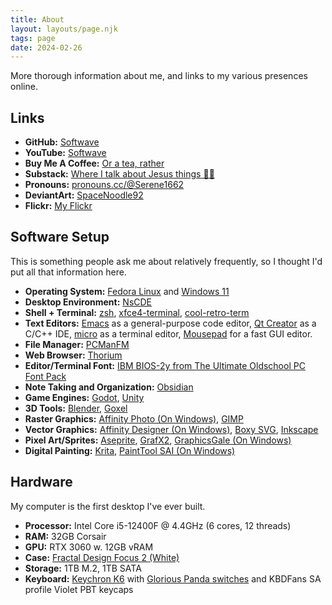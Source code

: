 ```yaml
---
title: About
layout: layouts/page.njk
tags: page
date: 2024-02-26
---
```


More thorough information about me, and links to my various presences online. 

## Links 

* **GitHub:** [Softwave](https://github.com/Softwave)
* **YouTube:** [Softwave](https://www.youtube.com/channel/UCkfgPY7WMSN954j3nR5COwQ)
* **Buy Me A Coffee:** [Or a tea, rather](https://www.buymeacoffee.com/jleyba92k)
* **Substack:** [Where I talk about Jesus things 🙏🏽](https://serene1662.substack.com/)
* **Pronouns:** [pronouns.cc/@Serene1662](https://pronouns.cc/@Serene1662)
* **DeviantArt:** [SpaceNoodle92](https://www.deviantart.com/spacenoodle92)
* **Flickr:** [My Flickr](https://www.flickr.com/photos/115206255@N07/)

## Software Setup 

This is something people ask me about relatively frequently, so I thought I'd put all that information here.  

* **Operating System:** [Fedora Linux](https://fedoraproject.org/) and [Windows 11](https://www.microsoft.com/en-us/windows/windows-11?r=1)
* **Desktop Environment:** [NsCDE](https://github.com/NsCDE/NsCDE)
* **Shell + Terminal:** [zsh](https://ohmyz.sh/), [xfce4-terminal](https://docs.xfce.org/apps/terminal/start), [cool-retro-term](https://github.com/Swordfish90/cool-retro-term) 
* **Text Editors:** [Emacs](https://www.gnu.org/software/emacs/) as a general-purpose code editor, [Qt Creator](https://www.qt.io/product/development-tools) as a C/C++ IDE, [micro](https://micro-editor.github.io/) as a terminal editor, [Mousepad](https://github.com/codebrainz/mousepad) for a fast GUI editor. 
* **File Manager:** [PCManFM](https://en.wikipedia.org/wiki/PCMan_File_Manager) 
* **Web Browser:** [Thorium](https://thorium.rocks/)
* **Editor/Terminal Font:** [IBM BIOS-2y from The Ultimate Oldschool PC Font Pack](https://int10h.org/oldschool-pc-fonts/fontlist/)
* **Note Taking and Organization:** [Obsidian](https://obsidian.md/)
* **Game Engines:** [Godot](https://godotengine.org/), [Unity](https://unity.com/)
* **3D Tools:** [Blender](https://www.blender.org/), [Goxel](https://goxel.xyz/)
* **Raster Graphics:** [Affinity Photo (On Windows)](https://affinity.serif.com/en-us/photo/), [GIMP](https://www.gimp.org/)
* **Vector Graphics:** [Affinity Designer (On Windows)](https://affinity.serif.com/en-us/designer/), [Boxy SVG](https://boxy-svg.com/), [Inkscape](https://inkscape.org/)
* **Pixel Art/Sprites:** [Aseprite](https://www.aseprite.org/), [GrafX2](http://grafx2.chez.com/), [GraphicsGale (On Windows)](https://graphicsgale.com/us/) 
* **Digital Painting:** [Krita](https://krita.org/en/), [PaintTool SAI (On Windows)](https://www.systemax.jp/en/sai/) 

## Hardware 

My computer is the first desktop I've ever built. 

* **Processor:** Intel Core i5-12400F @ 4.4GHz (6 cores, 12 threads)
* **RAM:** 32GB Corsair
* **GPU:** RTX 3060 w. 12GB vRAM
* **Case:** [Fractal Design Focus 2 (White)](https://www.fractal-design.com/products/cases/focus/focus-2/white-tg-clear-tint/)
* **Storage:** 1TB M.2, 1TB SATA 
* **Keyboard:** [Keychron K6](https://www.keychron.com/products/keychron-k6-wireless-mechanical-keyboard) with [Glorious Panda switches](https://www.gloriousgaming.com/products/glorious-panda-mechanical-switches?variant=37691905933487) and KBDFans SA profile Violet PBT keycaps

